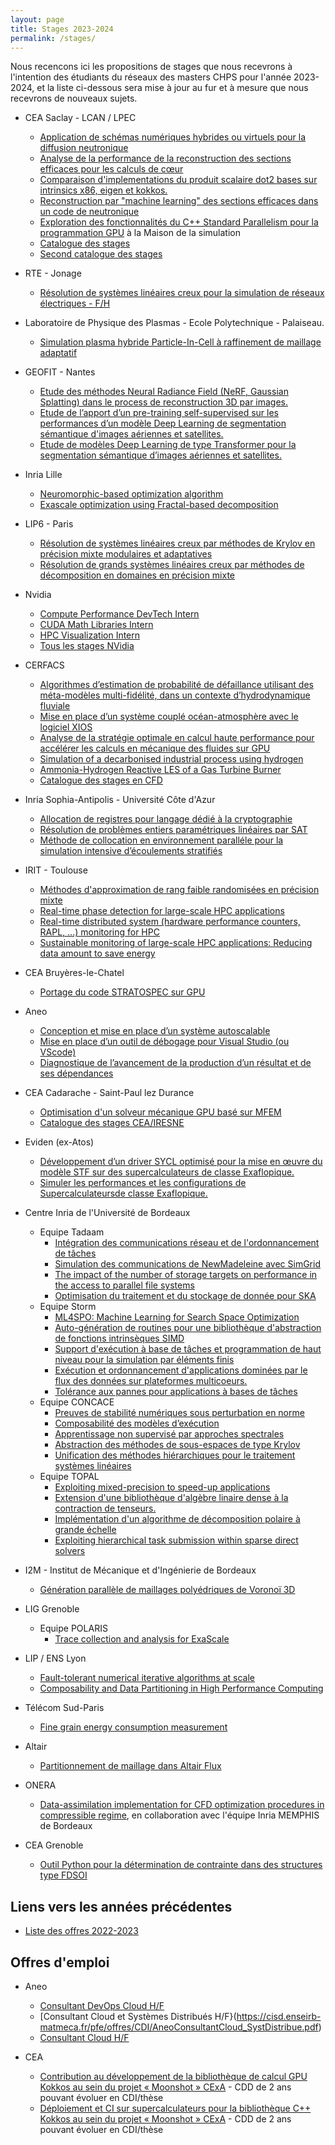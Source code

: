 ```yaml
---
layout: page
title: Stages 2023-2024
permalink: /stages/
---
```


Nous recencons ici les propositions de stages que
nous recevrons à l'intention des étudiants du réseaux des masters CHPS pour l'année 2023-2024, et la liste ci-dessous sera mise à jour au fur
et à mesure que nous recevrons de nouveaux sujets.

 * CEA Saclay - LCAN / LPEC
   + [Application de schémas numériques hybrides ou virtuels pour la diffusion neutronique](https://cisd.enseirb-matmeca.fr/pfe/offres/2023/LCAN_Num_Scheme_2023-2024.pdf)
   + [Analyse de la performance de la reconstruction des sections efficaces pour les calculs de cœur](https://cisd.enseirb-matmeca.fr/pfe/offres/2023/LCAN_XS_kokkos_2023-2024.pdf)
   + [Comparaison d'implementations du produit scalaire dot2 bases sur intrinsics x86, eigen et kokkos.](https://cisd.enseirb-matmeca.fr/pfe/offres/2023/LCAN_dot2_2023-2024.pdf)
   + [Reconstruction par "machine learning" des sections efficaces dans un code de neutronique](https://files.inria.fr/pastix/internships/2023/LPEC_machine_learning_2023-2024.pdf)
   + [Exploration des fonctionnalités du C++ Standard Parallelism pour la programmation GPU](https://mdls.fr/job-internship-exploration-des-fonctionnalites-du-c-standard-parallelism-pour-la-programmation-gpu/) à la Maison de la simulation
   + [Catalogue des stages](https://cisd.enseirb-matmeca.fr/pfe/offres/2023/CEA_saclay.pdf)
   + [Second catalogue des stages](https://cisd.enseirb-matmeca.fr/pfe/offres/2023/CEA_saclay_bis.pdf)

 * RTE - Jonage
   + [Résolution de systèmes linéaires creux pour la simulation de réseaux électriques - F/H](https://www.rte-france.com/carrieres/nos-offres/stage-pfe-resolution-systemes-lineaires-creux-simulation-reseaux-electriques-f)

 * Laboratoire de Physique des Plasmas - Ecole Polytechnique - Palaiseau.
   + [Simulation plasma hybride Particle-In-Cell à raffinement de maillage adaptatif](https://perso.univ-perp.fr/david.defour/Doc/RCHPS_stagePHARE2024_hpc-2.pdf)

 * GEOFIT - Nantes
   + [Etude des méthodes Neural Radiance Field (NeRF, Gaussian Splatting) dans le process de reconstruction 3D par images.](https://cisd.enseirb-matmeca.fr/pfe/offres/2023/GEOFIT_SujetIA_NeRF.pdf)
   + [Etude de l’apport d’un pre-training self-supervised sur les performances d’un modèle Deep Learning de segmentation sémantique d'images aériennes et satellites.](https://cisd.enseirb-matmeca.fr/pfe/offres/2023/GEOFIT_SujetIA_Selfsupervised.pdf)
   + [Etude de modèles Deep Learning de type Transformer pour la segmentation sémantique d’images aériennes et satellites.](https://cisd.enseirb-matmeca.fr/pfe/offres/2023/GEOFIT_SujetIA_Transformers.pdf)

 * Inria Lille
   + [Neuromorphic-based optimization algorithm](https://cisd.enseirb-matmeca.fr/pfe/offres/2023/Inria_Bonus_IA2.pdf)
   + [Exascale optimization using Fractal-based decomposition](https://cisd.enseirb-matmeca.fr/pfe/offres/2023/Inria_Bonus_Exama1.pdf)

 * LIP6 - Paris 
   + [Résolution de systèmes linéaires creux par méthodes de Krylov en précision mixte modulaires et adaptatives](https://perso.univ-perp.fr/david.defour/Doc/RCHPS_stage_LIP6_InriaBordeaux.pdf)
   + [Résolution de grands systèmes linéaires creux par méthodes de décomposition en domaines en précision mixte](https://perso.univ-perp.fr/david.defour/Doc/RCHPS_stage_LIP6_LJLL.pdf)

 * Nvidia
   + [Compute Performance DevTech Intern](https://nvidia.wd5.myworkdayjobs.com/en-US/NVIDIAExternalCareerSite/details/Compute-Performance-DevTech-Intern_JR1972897?q=JR1972897&workerSubType=0c40f6bd1d8f10adf6dae42e46d44a17)
   + [CUDA Math Libraries Intern](https://nvidia.wd5.myworkdayjobs.com/en-US/NVIDIAExternalCareerSite/details/Compute-Performance-DevTech-Intern_JR1972897?q=CUDA%20Math%20Libraries%20Intern&workerSubType=0c40f6bd1d8f10adf6dae42e46d44a17)
   + [HPC Visualization Intern](https://nvidia.wd5.myworkdayjobs.com/en-US/NVIDIAExternalCareerSite/details/Compute-Performance-DevTech-Intern_JR1972897?q=%20HPC%20Visualization%20Intern&workerSubType=0c40f6bd1d8f10adf6dae42e46d44a17)
   + [Tous les stages NVidia](https://nvidia.wd5.myworkdayjobs.com/en-US/NVIDIAExternalCareerSite?workerSubType=0c40f6bd1d8f10adf6dae42e46d44a17)

 * CERFACS
   + [Algorithmes d’estimation de probabilité de défaillance utilisant des méta-modèles multi-fidélité, dans un contexte d’hydrodynamique fluviale](https://cisd.enseirb-matmeca.fr/pfe/offres/2023/CERFACS-ONERA-LISN_metamodelmultifi_hydro.pdf)
   + [Mise en place d’un système couplé océan-atmosphère avec le logiciel XIOS](https://cisd.enseirb-matmeca.fr/pfe/offres/2023/CERFACS_oasis_XIOS.pdf)
   + [Analyse de la stratégie optimale en calcul haute performance pour accélérer les calculs en mécanique des fluides sur GPU](https://cisd.enseirb-matmeca.fr/pfe/offres/2023/CERFACS_CFD_Accelere.pdf)
   + [Simulation of a decarbonised industrial process using hydrogen](https://cerfacs.fr/en/offer/simulation-of-a-decarbonised-industrial-process-using-hydrogen-saint-gobain-isover-cerfacs)
   + [Ammonia-Hydrogen Reactive LES of a Gas Turbine Burner](https://cerfacs.fr/en/offer/ammonia-hydrogen-reactive-les-of-a-gas-turbine-burner/)
   + [Catalogue des stages en CFD](https://cisd.enseirb-matmeca.fr/pfe/offres/2023/CERFACS_catalogue_2024.pdf)

 * Inria Sophia-Antipolis - Université Côte d'Azur
   + [Allocation de registres pour langage dédié à la cryptographie](https://cours-mf.gitlabpages.inria.fr/pfe/page/offres/2023/inrianca_allocregcrypto)
   + [Résolution de problèmes entiers paramétriques linéaires par SAT](https://cours-mf.gitlabpages.inria.fr/pfe/page/offres/2023/inrianca_resolsat)
   + [Méthode de collocation en environnement paralléle pour la simulation intensive d’écoulements stratifiés](https://perso.univ-perp.fr/david.defour/Doc/RCHPS_stage_M2_AbideMarcotte2023.pdf)

 * IRIT - Toulouse
   + [Méthodes d'approximation de rang faible randomisées en précision mixte](https://perso.univ-perp.fr/david.defour/Doc/RCHPS_stage_rnd_en-2023.pdf)
   + [Real-time phase detection for large-scale HPC applications](https://www.irit.fr/~Georges.Da-Costa/post/2023_master_1_numpex/)
   + [Real-time distributed system (hardware performance counters, RAPL, ...) monitoring for HPC](https://www.irit.fr/~Georges.Da-Costa/post/2023_master_2_numpex/)
   + [Sustainable monitoring of large-scale HPC applications: Reducing data amount to save energy](https://www.irit.fr/~Georges.Da-Costa/post/2023_master_3_numpex/)

 * CEA Bruyères-le-Chatel
   + [Portage du code STRATOSPEC sur GPU](https://cisd.enseirb-matmeca.fr/pfe/offres/2023/CEA_stratospec.pdf)

 * Aneo
   + [Conception et mise en place d’un système autoscalable](https://cisd.enseirb-matmeca.fr/pfe/offres/2023/Aneo_Conception_Systeme_Autoscable.pdf)
   + [Mise en place d’un outil de débogage pour Visual Studio (ou VScode)](https://cisd.enseirb-matmeca.fr/pfe/offres/2023/Aneo_Debogage_Visual_Studio.pdf)
   + [Diagnostique de l’avancement de la production d’un résultat et de ses dépendances](https://cisd.enseirb-matmeca.fr/pfe/offres/2023/Aneo_Diagnostique_Avancement_Production.pdf)

 * CEA Cadarache - Saint-Paul lez Durance
   + [Optimisation d'un solveur mécanique GPU basé sur MFEM](https://cisd.enseirb-matmeca.fr/pfe/offres/2023/IRESNE_solveur_mecanique.pdf)
   + [Catalogue des stages CEA/IRESNE](https://www.cea.fr/energies/iresne/Documents/6%20Carri%C3%A8re/Offres%20de%20stages%20IRESNE%202024%20-%20Fr%20%26%20eng.pdf)

 * Eviden (ex-Atos)
   + [Développement d’un driver SYCL optimisé pour la mise en œuvre du modèle STF sur des supercalculateurs de classe Exaflopique.](https://cisd.enseirb-matmeca.fr/pfe/offres/2023/Eviden_sycl.pdf)
   + [Simuler les performances et les configurations de Supercalculateursde classe Exaflopique.](https://cisd.enseirb-matmeca.fr/pfe/offres/2023/Eviden_Simulation.pdf)

 * Centre Inria de l'Université de Bordeaux
   + Equipe Tadaam
	 - [Intégration des communications réseau et de l'ordonnancement de tâches](https://dept-info.labri.fr/~denis/Enseignement/Sujet_PFE_2024_StarPU_NewMadeleine.html)
	 - [Simulation des communications de NewMadeleine avec SimGrid](https://dept-info.labri.fr/~denis/Enseignement/Sujet_PFE_2024_simgrid.html)
	 - [The impact of the number of storage targets on performance in the access to parallel file systems](https://cours-mf.gitlabpages.inria.fr/pfe/offres/2023/tadaam_io)
	 - [Optimisation du traitement et du stockage de donnée pour SKA](https://cisd.enseirb-matmeca.fr/pfe/offres/2023/Stage_SKA_SDP_2024.pdf)
   + Equipe Storm
	 - [ML4SPO: Machine Learning for Search Space Optimization](https://cours-mf.gitlabpages.inria.fr/pfe/offres/2023/2023_storm_explo_ml)
	 - [Auto-génération de routines pour une bibliothèque d'abstraction de fonctions intrinsèques SIMD](https://cours-mf.gitlabpages.inria.fr/pfe/offres/2023/2024_oaumage_mipp)
	 - [Support d'exécution à base de tâches et programmation de haut niveau pour la simulation par éléments finis](https://cours-mf.gitlabpages.inria.fr/pfe/offres/2023/2024_oaumage_fenics_starpu)
	 - [Exécution et ordonnancement d'applications dominées par le flux des données sur plateformes multicoeurs.](https://cours-mf.gitlabpages.inria.fr/pfe/offres/2023/2024_oaumage_ska_aff3ct)
	 - [Tolérance aux pannes pour applications à bases de tâches](https://cours-mf.gitlabpages.inria.fr/pfe/offres/2023/2023_starpu-checkpoint-restart)
   + Equipe CONCACE
	 - [Preuves de stabilité numériques sous perturbation en norme](https://cisd.enseirb-matmeca.fr/pfe/offres/2023/CONCACE_compose-normwise-perturbation-framework.pdf)
	 - [Composabilité des modèles d’exécution](https://cisd.enseirb-matmeca.fr/pfe/offres/2023/CONCACE_compose-runtime.pdf)
	 - [Apprentissage non supervisé par approches spectrales](https://cisd.enseirb-matmeca.fr/pfe/offres/2023/CONCACE_Apprentissage-non-supervise-par-approches-spectrales.pdf)
	 - [Abstraction des méthodes de sous-espaces de type Krylov](https://cisd.enseirb-matmeca.fr/pfe/offres/2023/CONCACE_compose-krylov.pdf)
	 - [Unification des méthodes hiérarchiques pour le traitement
systèmes linéaires](https://cisd.enseirb-matmeca.fr/pfe/offres/2023/CONCACE_compose-fmm.pdf)
   + Equipe TOPAL
	 - [Exploiting mixed-precision to speed-up applications](https://cours-mf.gitlabpages.inria.fr/pfe/offres/2023/2023_chameleon_mixed)
	 - [Extension d'une bibliothèque d'algèbre linaire dense à la contraction de tenseurs.](https://cours-mf.gitlabpages.inria.fr/pfe/offres/2023/2023_chameleon_tenseur)
	 - [Implémentation d'un algorithme de décomposition polaire à grande échelle](https://cours-mf.gitlabpages.inria.fr/pfe/offres/2023/2023_chameleon_zolo)
	 - [Exploiting hierarchical task submission within sparse direct solvers](https://cours-mf.gitlabpages.inria.fr/pfe/offres/2023/2023_pastix_hierarchical)

 * I2M - Institut de Mécanique et d'Ingénierie de Bordeaux
   + [Génération parallèle de maillages polyédriques de Voronoï 3D](https://cisd.enseirb-matmeca.fr/pfe/offres/2023/2024-CEA-Voronoi-fr.pdf)

 * LIG Grenoble
   + Equipe POLARIS
	 - [Trace collection and analysis for ExaScale](https://cisd.enseirb-matmeca.fr/pfe/offres/2023/POLARIS_trace.pdf)

 * LIP / ENS Lyon
   + [Fault-tolerant numerical iterative algorithms at scale](https://graal.ens-lyon.fr/~abenoit/M2-Roma-Concace.pdf)
   + [Composability and Data Partitioning in High Performance Computing](https://avalon.ens-lyon.fr/~cperez/doc/m2_2024.pdf)

 * Télécom Sud-Paris
   + [Fine grain energy consumption measurement](https://cisd.enseirb-matmeca.fr/pfe/offres/2023/tsp_finegrain_energy_consumption_measurement.pdf)

 * Altair
   + [Partitionnement de maillage dans Altair Flux](https://phh.tbe.taleo.net/phh01/ats/careers/v2/viewRequisition?org=ALTAENGI&cws=39&rid=44633)

 * ONERA
   + [Data-assimilation implementation for CFD optimization procedures in compressible regime](https://cisd.enseirb-matmeca.fr/pfe/offres/2023/ONERA_cfd_compressible.pdf), en collaboration avec l'équipe Inria MEMPHIS de Bordeaux

 * CEA Grenoble
   + [Outil Python pour la détermination de contrainte dans des structures type FDSOI](https://cisd.enseirb-matmeca.fr/pfe/offres/2023/CEA_Python-RSM.pdf)

## Liens vers les années précédentes

  * [Liste des offres 2022-2023](../stages2022)

## Offres d'emploi

 * Aneo
   + [Consultant DevOps Cloud H/F](https://cisd.enseirb-matmeca.fr/pfe/offres/CDI/AneoConsultantDevOpsCloud.pdf)
   + [Consultant Cloud et Systèmes Distribués H/F}(https://cisd.enseirb-matmeca.fr/pfe/offres/CDI/AneoConsultantCloud_SystDistribue.pdf)
   + [Consultant Cloud H/F](https://cisd.enseirb-matmeca.fr/pfe/offres/CDI/AneoConsultantCloud.pdf)

 * CEA
   + [Contribution au développement de la bibliothèque de calcul GPU Kokkos au sein du projet « Moonshot » CExA](https://cisd.enseirb-matmeca.fr/pfe/offres/CDI/CEA_dev.pdf) - CDD de 2 ans pouvant évoluer en CDI/thèse
   + [Déploiement et CI sur supercalculateurs pour la bibliothèque C++ Kokkos au sein du projet « Moonshot » CExA](https://cisd.enseirb-matmeca.fr/pfe/offres/CDI/CEA_devops.pdf) - CDD de 2 ans pouvant évoluer en CDI/thèse
   
